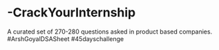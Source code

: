 # -CrackYourInternship
A curated set of 270-280 questions asked in product based companies. #ArshGoyalDSASheet #45dayschallenge
